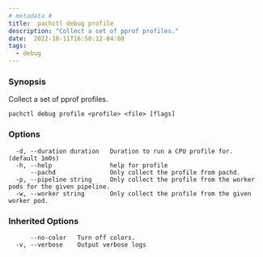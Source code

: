 ```yaml
---
# metadata # 
title:  pachctl debug profile
description: "Collect a set of pprof profiles."
date:  2022-10-11T16:50:12-04:00
tags:
  - debug
---
```


### Synopsis

Collect a set of pprof profiles.

```
pachctl debug profile <profile> <file> [flags]
```

### Options

```
  -d, --duration duration   Duration to run a CPU profile for. (default 1m0s)
  -h, --help                help for profile
      --pachd               Only collect the profile from pachd.
  -p, --pipeline string     Only collect the profile from the worker pods for the given pipeline.
  -w, --worker string       Only collect the profile from the given worker pod.
```

### Inherited Options

```
      --no-color   Turn off colors.
  -v, --verbose    Output verbose logs
```

